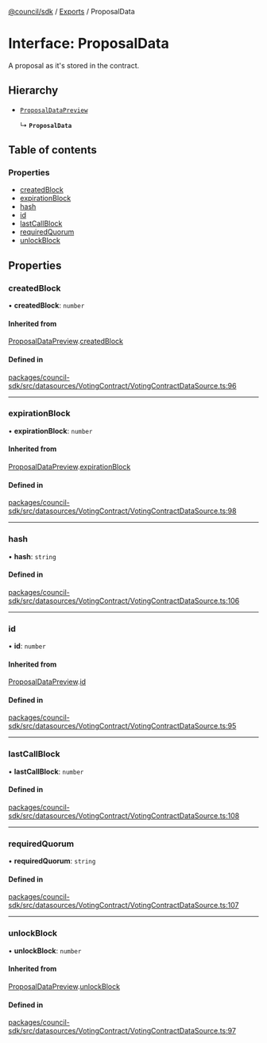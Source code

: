 [@council/sdk](../README.md) / [Exports](../modules.md) / ProposalData

# Interface: ProposalData

A proposal as it's stored in the contract.

## Hierarchy

- [`ProposalDataPreview`](ProposalDataPreview.md)

  ↳ **`ProposalData`**

## Table of contents

### Properties

- [createdBlock](ProposalData.md#createdblock)
- [expirationBlock](ProposalData.md#expirationblock)
- [hash](ProposalData.md#hash)
- [id](ProposalData.md#id)
- [lastCallBlock](ProposalData.md#lastcallblock)
- [requiredQuorum](ProposalData.md#requiredquorum)
- [unlockBlock](ProposalData.md#unlockblock)

## Properties

### createdBlock

• **createdBlock**: `number`

#### Inherited from

[ProposalDataPreview](ProposalDataPreview.md).[createdBlock](ProposalDataPreview.md#createdblock)

#### Defined in

[packages/council-sdk/src/datasources/VotingContract/VotingContractDataSource.ts:96](https://github.com/element-fi/council-monorepo/blob/cfb8869/packages/council-sdk/src/datasources/VotingContract/VotingContractDataSource.ts#L96)

___

### expirationBlock

• **expirationBlock**: `number`

#### Inherited from

[ProposalDataPreview](ProposalDataPreview.md).[expirationBlock](ProposalDataPreview.md#expirationblock)

#### Defined in

[packages/council-sdk/src/datasources/VotingContract/VotingContractDataSource.ts:98](https://github.com/element-fi/council-monorepo/blob/cfb8869/packages/council-sdk/src/datasources/VotingContract/VotingContractDataSource.ts#L98)

___

### hash

• **hash**: `string`

#### Defined in

[packages/council-sdk/src/datasources/VotingContract/VotingContractDataSource.ts:106](https://github.com/element-fi/council-monorepo/blob/cfb8869/packages/council-sdk/src/datasources/VotingContract/VotingContractDataSource.ts#L106)

___

### id

• **id**: `number`

#### Inherited from

[ProposalDataPreview](ProposalDataPreview.md).[id](ProposalDataPreview.md#id)

#### Defined in

[packages/council-sdk/src/datasources/VotingContract/VotingContractDataSource.ts:95](https://github.com/element-fi/council-monorepo/blob/cfb8869/packages/council-sdk/src/datasources/VotingContract/VotingContractDataSource.ts#L95)

___

### lastCallBlock

• **lastCallBlock**: `number`

#### Defined in

[packages/council-sdk/src/datasources/VotingContract/VotingContractDataSource.ts:108](https://github.com/element-fi/council-monorepo/blob/cfb8869/packages/council-sdk/src/datasources/VotingContract/VotingContractDataSource.ts#L108)

___

### requiredQuorum

• **requiredQuorum**: `string`

#### Defined in

[packages/council-sdk/src/datasources/VotingContract/VotingContractDataSource.ts:107](https://github.com/element-fi/council-monorepo/blob/cfb8869/packages/council-sdk/src/datasources/VotingContract/VotingContractDataSource.ts#L107)

___

### unlockBlock

• **unlockBlock**: `number`

#### Inherited from

[ProposalDataPreview](ProposalDataPreview.md).[unlockBlock](ProposalDataPreview.md#unlockblock)

#### Defined in

[packages/council-sdk/src/datasources/VotingContract/VotingContractDataSource.ts:97](https://github.com/element-fi/council-monorepo/blob/cfb8869/packages/council-sdk/src/datasources/VotingContract/VotingContractDataSource.ts#L97)
